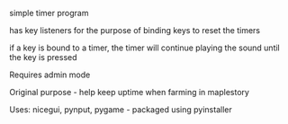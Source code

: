 simple timer program

has key listeners for the purpose of binding keys to reset the timers

if a key is bound to a timer, the timer will continue playing the sound until the key is pressed 

Requires admin mode

Original purpose - help keep uptime when farming in maplestory


Uses: nicegui, pynput, pygame - packaged using pyinstaller
